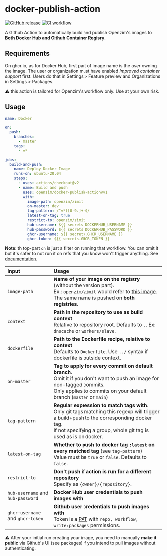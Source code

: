 # docker-publish-action

[![GitHub release](https://img.shields.io/github/release/openzim/docker-publish-action.svg)](https://github.com/openzim/docker-publish-action/releases/latest)
[![CI workflow](https://img.shields.io/github/workflow/status/openzim/docker-publish-action/CI?label=CI&logo=github)](https://github.com/openzim/docker-publish-action/actions?workflow=CI)

A Github Action to automatically build and publish Openzim's images to **Both Docker Hub and Github Container Regisry**.


## Requirements

On ghcr.io, as for Docker Hub, first part of image name is the *user* owning the image. The user or organization must have enabled *Improved container support* first. Users do that in Settings > Feature preview and Organizations in Settings > Packages.

⚠️ this action is tailored for Openzim's workflow only. Use at your own risk.

## Usage


```yaml
name: Docker

on:
  push:
    branches:
      - master
    tags:
      - v*

jobs:
  build-and-push:
    name: Deploy Docker Image
    runs-on: ubuntu-20.04
    steps:
      - uses: actions/checkout@v2
      - name: Build and push
        uses: openzim/docker-publish-action@v1
        with:
          image-path: openzim/zimit
          on-master: dev
          tag-pattern: /^v*([0-9.]+)$/
          latest-on-tag: true
          restrict-to: openzim/zimit
          hub-username: ${{ secrets.DOCKERHUB_USERNAME }}
          hub-password: ${{ secrets.DOCKERHUB_PASSWORD }}
          ghcr-username: ${{ secrets.GHCR_USERNAME }}
          ghcr-token: ${{ secrets.GHCR_TOKEN }}

```

**Note**: th top-part `on` is just a filter on running that workflow. You can omit it but it's safer to not run it on refs that you know won't trigger anything. See [documentation](https://docs.github.com/en/free-pro-team@latest/actions/reference/workflow-syntax-for-github-actions#on).

| Input | Usage |
| :--- | :--- |
| `image-path` | **Name of your image on the registry** (without the version part).<br />Ex.: `openzim/zimit` would refer to [this image](https://hub.docker.com/r/openzim/zimit).<br />The same name is pushed on **both registries**. |
| `context` | **Path in the repository to use as build context**<br />Relative to repository root. Defaults to `.`. Ex: `dnscache` or `workers/slave`. |
| `dockerfile` | **Path to the Dockerfile recipe, relative to context**<br />Defaults to `Dockerfile`. Use `../` syntax if dockerfile is outside context. |
| `on-master` | **Tag to apply for every commit on default branch**.<br />Omit it if you don't want to push an image for non-tagged commits.<br />Only applies to commits on your default branch (`master` or `main`) |
| `tag-pattern` | **Regular expression to match tags with**.<br />Only git tags matching this regexp will trigger a build+push to the corresponding docker tag.<br />If not specifying a group, whole git tag is used as is on docker. |
| `latest-on-tag` | **Whether to push to docker tag `:latest` on every matched tag** (see `tag-pattern`)<br />Value must be `true` or `false`. Defaults to `false`. |
| `restrict-to` | **Don't push if action is run for a different repository**<br />Specify as `{owner}/{repository}`. |
| `hub-username` and `hub-password` | **Docker Hub user credentials to push images with** |
| `ghcr-username` and `ghcr-token` | **Github user credentials to push images with**<br />Token is a [PAT](https://github.com/settings/tokens) with `repo, workflow, write:packages` permissions.|


⚠️ After your initial run creating your image, you need to manually **make it public** via Github's UI (see packages) if you intend to pull images without authenticating.
